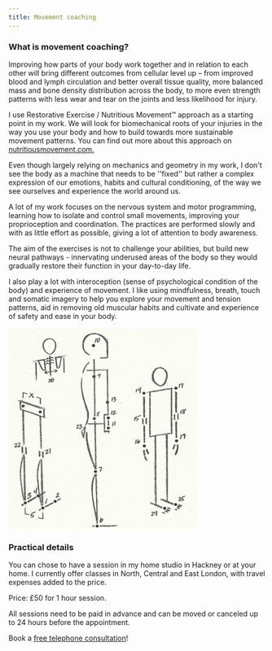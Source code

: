 ```yaml
---
title: Movement coaching
---
```


### What is movement coaching?

Improving how parts of your body work together and in relation to each other
will bring different outcomes from cellular level up – from improved blood and
lymph circulation and better overall tissue quality, more balanced mass and bone
density distribution across the body, to more even strength patterns with less
wear and tear on the joints and less likelihood for injury.

I use Restorative Exercise / Nutritious Movement™ approach as a starting point
in my work. We will look for biomechanical roots of your injuries in the way you
use your body and how to build towards more sustainable movement patterns. You
can find out more about this approach on
[nutritiousmovement.com.](https://nutritiousmovement.com/)

Even though largely relying on mechanics and geometry in my work, I don't see
the body as a machine that needs to be ''fixed'' but rather a complex expression
of our emotions, habits and cultural conditioning, of the way we see ourselves
and experience the world around us.

A lot of my work focuses on the nervous system and motor programming, learning
how to isolate and control small movements, improving your proprioception and
coordination. The practices are performed slowly and with as little effort as
possible, giving a lot of attention to body awareness.

The aim of the exercises is not to challenge your abilities, but build new
neural pathways - innervating underused areas of the body so they would
gradually restore their function in your day-to-day life.

I also play a lot with interoception (sense of psychological condition of the
body) and experience of movement. I like using mindfulness, breath, touch and
somatic imagery to help you explore your movement and tension patterns, aid in
removing old muscular habits and cultivate and experience of safety and ease in
your body.

![Alignment points](alignment_points.jpg)

### Practical details

You can chose to have a session in my home studio in Hackney or at your home. I
currently offer classes in North, Central and East London, with travel expenses
added to the price.

Price: £50 for 1 hour session.

All sessions need to be paid in advance and can be moved or canceled up to 24
hours before the appointment.

Book a [free telephone consultation][1]!

[1]: mailto:ivana.demmel@gmail.com?subject=Free%20Telephone%20Consultation
